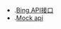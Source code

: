 - .[Bing API接口](https://blog.csdn.net/xuaho0907/article/details/74393010)
- .[Mock api](https://jsonplaceholder.typicode.com/)

